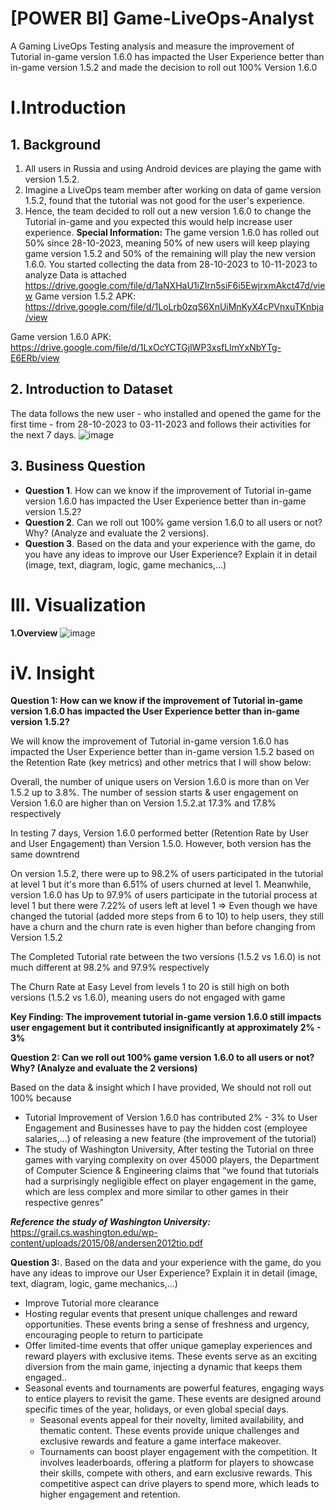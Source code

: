# [POWER BI] Game-LiveOps-Analyst
A Gaming LiveOps Testing analysis and measure the improvement of Tutorial in-game version 1.6.0 has impacted the User Experience better than in-game version 1.5.2 and made the decision to roll out 100% Version 1.6.0
# I.Introduction
## 1. Background
1. All users in Russia and using Android devices are playing the game with version 1.5.2.
2. Imagine a LiveOps team member after working on data of game version 1.5.2, found that the tutorial was not good for the user's experience.
3. Hence, the team decided to roll out a new version 1.6.0 to change the Tutorial in-game and you expected this would help increase user experience.
**Special Information:**
The game version 1.6.0 has rolled out 50% since 28-10-2023, meaning 50% of new users will keep playing game version 1.5.2 and 50% of the remaining will play the new version 1.6.0.
You started collecting the data from 28-10-2023 to 10-11-2023 to analyze Data is attached 
https://drive.google.com/file/d/1aNXHaU1iZIrn5siF6i5EwjrxmAkct47d/view
Game version 1.5.2 APK: https://drive.google.com/file/d/1LoLrb0zqS6XnUiMnKyX4cPVnxuTKnbja/view

Game version 1.6.0 APK: https://drive.google.com/file/d/1LxOcYCTGjlWP3xsfLImYxNbYTg-E6ERb/view

## 2. Introduction to Dataset
The data follows the new user - who installed and opened the game for the first time - from 28-10-2023 to 03-11-2023 and follows their activities for the next 7 days.
![image](https://github.com/uyennguyen307/Game-LiveOps-Analyst/assets/162019618/dba7874d-0588-4c70-ac7d-7046195b8b49)

## 3. Business Question
- **Question 1**. How can we know if the improvement of Tutorial in-game version 1.6.0 has impacted the User Experience better than in-game version 1.5.2?
- **Question 2**. Can we roll out 100% game version 1.6.0 to all users or not? Why? (Analyze and evaluate the 2 versions).
- **Question 3**. Based on the data and your experience with the game, do you have any ideas to improve our User Experience? Explain it in detail
(image, text, diagram, logic, game mechanics,...)
# III. Visualization
**1.Overview**
![image](https://github.com/uyennguyen307/Game-LiveOps-Analyst/assets/162019618/c755871b-0c54-493a-b0d3-48fec7157ccb)

# iV. Insight
**Question 1: How can we know if the improvement of Tutorial in-game version 1.6.0 has impacted the User Experience better than in-game version 1.5.2?**

We will know the improvement of Tutorial in-game version 1.6.0 has impacted the User Experience better than in-game version 1.5.2 based on the Retention Rate (key metrics) and other metrics that I will show below:

Overall, the number of unique users on Version 1.6.0 is more than on Ver 1.5.2 up to 3.8%. The number of session starts & user engagement on Version 1.6.0 are higher than on Version 1.5.2.at 17.3% and 17.8% respectively

In testing 7 days, Version 1.6.0 performed better (Retention Rate by User and User Engagement) than Version 1.5.0. However, both version has the same downtrend 

On version 1.5.2, there were up to 98.2% of users participated in the tutorial at level 1 but it's more than 6.51% of users churned at level 1. Meanwhile, version 1.6.0 has Up to 97.9% of users participate in the tutorial process at level 1 but there were 7.22% of users left at level 1 => Even though we have changed the tutorial (added more steps from 6 to 10) to help users, they still have a churn and the churn rate is even higher than before changing from Version 1.5.2

The Completed Tutorial rate between the two versions (1.5.2 vs 1.6.0) is not much different at 98.2% and 97.9% respectively

The Churn Rate at Easy Level from levels 1 to 20 is still high on both versions (1.5.2 vs 1.6.0), meaning users do not engaged with game

**Key Finding: The improvement tutorial in-game version 1.6.0 still impacts user engagement but it contributed insignificantly at approximately 2% - 3%**

**Question 2: Can we roll out 100% game version 1.6.0 to all users or not? Why? (Analyze and evaluate the 2 versions)**

Based on the data & insight which I have provided, We should not roll out 100% because 
- Tutorial Improvement of Version 1.6.0 has contributed 2% - 3% to User Engagement and Businesses have to pay the hidden cost (employee salaries,...) of releasing a new feature (the improvement of the tutorial)
- The study of Washington University, After testing the Tutorial on three games with varying complexity on over 45000 players, the Department of Computer Science & Engineering claims that “we found that tutorials had a surprisingly negligible effect on player engagement in the game, which are less complex and more similar to other games in their respective genres”

_**Reference the study of Washington University:**_ https://grail.cs.washington.edu/wp-content/uploads/2015/08/andersen2012tio.pdf

**Question 3:**. Based on the data and your experience with the game, do you have any ideas to improve our User Experience? Explain it in detail
(image, text, diagram, logic, game mechanics,...)

- Improve Tutorial more clearance 
- Hosting regular events that present unique challenges and reward opportunities. These events bring a sense of freshness and urgency, encouraging people to return to participate
- Offer limited-time events that offer unique gameplay experiences and reward players with exclusive items. These events serve as an exciting diversion from the main game, injecting a dynamic that keeps them engaged..
- Seasonal events and tournaments are powerful features, engaging ways to entice players to revisit the game. These events are designed around specific times of the year, holidays, or even global special days.
  + Seasonal events appeal for their novelty, limited availability, and thematic content. These events provide unique challenges and exclusive rewards and feature a game interface makeover.
  + Tournaments can boost player engagement with the competition. It involves leaderboards, offering a platform for players to showcase their skills, compete with others, and earn exclusive rewards. This competitive aspect can drive players to spend more, which leads to higher engagement and retention.
